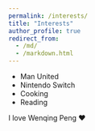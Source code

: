 ```yaml
---
permalink: /interests/
title: "Interests"
author_profile: true
redirect_from: 
  - /md/
  - /markdown.html
---
```


- Man United
- Nintendo Switch
- Cooking
- Reading

I love Wenqing Peng ❤️
